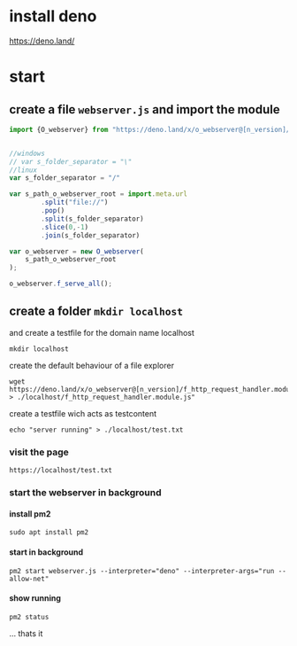 # install deno 
https://deno.land/

# start  

## create a file `webserver.js` and import the module
```javascript
import {O_webserver} from "https://deno.land/x/o_webserver@[n_version]/O_webserver.module.js"


//windows
// var s_folder_separator = "\"
//linux
var s_folder_separator = "/"

var s_path_o_webserver_root = import.meta.url
        .split("file://")
        .pop()
        .split(s_folder_separator)
        .slice(0,-1)
        .join(s_folder_separator)

var o_webserver = new O_webserver(
    s_path_o_webserver_root
);

o_webserver.f_serve_all();

```
## create a folder `mkdir localhost`
and create a testfile for the domain name localhost
```
mkdir localhost
```
create the default behaviour of a file explorer
```
wget https://deno.land/x/o_webserver@[n_version]/f_http_request_handler.module.js.example > ./localhost/f_http_request_handler.module.js"
```
create a testfile wich acts as testcontent
```
echo "server running" > ./localhost/test.txt 
```
### visit the page 
```
https://localhost/test.txt
```
### start the webserver in background
####  install pm2 
```
sudo apt install pm2
```
#### start in background
```
pm2 start webserver.js --interpreter="deno" --interpreter-args="run --allow-net" 
```

#### show running 
```
pm2 status
```
...
thats it